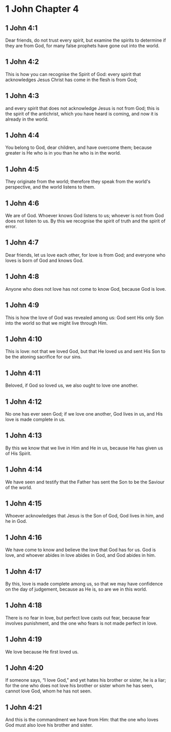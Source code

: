 # 1 John Chapter 4

## 1 John 4:1

Dear friends, do not trust every spirit, but examine the spirits to determine if they are from God, for many false prophets have gone out into the world.

## 1 John 4:2

This is how you can recognise the Spirit of God: every spirit that acknowledges Jesus Christ has come in the flesh is from God;

## 1 John 4:3

and every spirit that does not acknowledge Jesus is not from God; this is the spirit of the antichrist, which you have heard is coming, and now it is already in the world.

## 1 John 4:4

You belong to God, dear children, and have overcome them; because greater is He who is in you than he who is in the world.

## 1 John 4:5

They originate from the world; therefore they speak from the world's perspective, and the world listens to them.

## 1 John 4:6

We are of God. Whoever knows God listens to us; whoever is not from God does not listen to us. By this we recognise the spirit of truth and the spirit of error.

## 1 John 4:7

Dear friends, let us love each other, for love is from God; and everyone who loves is born of God and knows God.

## 1 John 4:8

Anyone who does not love has not come to know God, because God is love.

## 1 John 4:9

This is how the love of God was revealed among us: God sent His only Son into the world so that we might live through Him.

## 1 John 4:10

This is love: not that we loved God, but that He loved us and sent His Son to be the atoning sacrifice for our sins.

## 1 John 4:11

Beloved, if God so loved us, we also ought to love one another.

## 1 John 4:12

No one has ever seen God; if we love one another, God lives in us, and His love is made complete in us.

## 1 John 4:13

By this we know that we live in Him and He in us, because He has given us of His Spirit.

## 1 John 4:14

We have seen and testify that the Father has sent the Son to be the Saviour of the world.

## 1 John 4:15

Whoever acknowledges that Jesus is the Son of God, God lives in him, and he in God.

## 1 John 4:16

We have come to know and believe the love that God has for us. God is love, and whoever abides in love abides in God, and God abides in him.

## 1 John 4:17

By this, love is made complete among us, so that we may have confidence on the day of judgement, because as He is, so are we in this world.

## 1 John 4:18

There is no fear in love, but perfect love casts out fear, because fear involves punishment, and the one who fears is not made perfect in love.

## 1 John 4:19

We love because He first loved us.

## 1 John 4:20

If someone says, “I love God,” and yet hates his brother or sister, he is a liar; for the one who does not love his brother or sister whom he has seen, cannot love God, whom he has not seen.

## 1 John 4:21

And this is the commandment we have from Him: that the one who loves God must also love his brother and sister.
